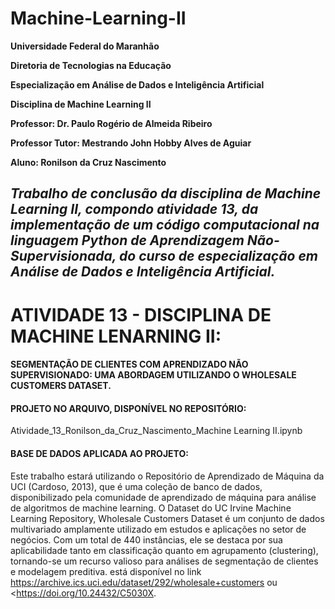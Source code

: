 # Machine-Learning-II

**Universidade Federal do Maranhão**

**Diretoria de Tecnologias na Educação**

**Especialização em Análise de Dados e Inteligência Artificial**

**Disciplina de Machine Learning II**

**Professor: Dr. Paulo Rogério de Almeida Ribeiro**

**Professor Tutor: Mestrando John Hobby Alves de Aguiar**

**Aluno: Ronilson da Cruz Nascimento**


## *Trabalho de conclusão da disciplina de Machine Learning II, compondo atividade 13, da implementação de um código computacional na linguagem Python de Aprendizagem Não-Supervisionada, do curso de especialização em Análise de Dados e Inteligência Artificial.*


# ATIVIDADE 13 - DISCIPLINA DE MACHINE LENARNING II:
#### SEGMENTAÇÃO DE CLIENTES COM APRENDIZADO NÃO SUPERVISIONADO: UMA ABORDAGEM UTILIZANDO O WHOLESALE CUSTOMERS DATASET.


#### PROJETO NO ARQUIVO, DISPONÍVEL NO REPOSITÓRIO:

Atividade_13_Ronilson_da_Cruz_Nascimento_Machine Learning II.ipynb


#### BASE DE DADOS APLICADA AO PROJETO:

Este trabalho estará utilizando o Repositório de Aprendizado de Máquina da UCI (Cardoso, 2013), que é uma coleção de banco de dados, disponibilizado pela comunidade de aprendizado de máquina para análise de algoritmos de machine learning. O Dataset do UC Irvine Machine Learning Repository, Wholesale Customers Dataset é um conjunto de dados multivariado amplamente utilizado em estudos e aplicações no setor de negócios. Com um total de 440 instâncias, ele se destaca por sua aplicabilidade tanto em classificação quanto em agrupamento (clustering), tornando-se um recurso valioso para análises de segmentação de clientes e modelagem preditiva.  está disponível no link <https://archive.ics.uci.edu/dataset/292/wholesale+customers> ou <https://doi.org/10.24432/C5030X.





